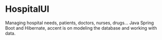 # HospitalUI
Managing hospital needs, patients, doctors, nurses, drugs... Java Spring Boot and Hibernate, accent is on modeling the database and working with data.
